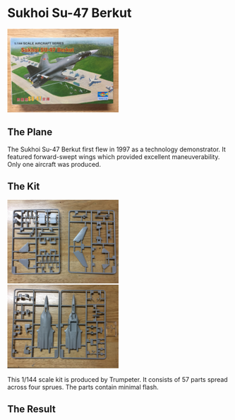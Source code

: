 # Sukhoi Su-47 Berkut
<img src="IMG_1363[1].JPG" alt="Su-47" width="50%" height="50%" class="center">

## The Plane
The Sukhoi Su-47 Berkut first flew in 1997 as a technology demonstrator. It featured forward-swept wings which provided excellent maneuverability. Only one aircraft was produced. 

## The Kit
<img src="su47sprues01.JPG" alt="Su-47" width="50%" height="50%" class="center"> <img src="su47sprues02.JPG" alt="Su-47" width="50%" height="50%" class="center">

This 1/144 scale kit is produced by Trumpeter. It consists of 57 parts spread across four sprues. The parts contain minimal flash.

## The Result

